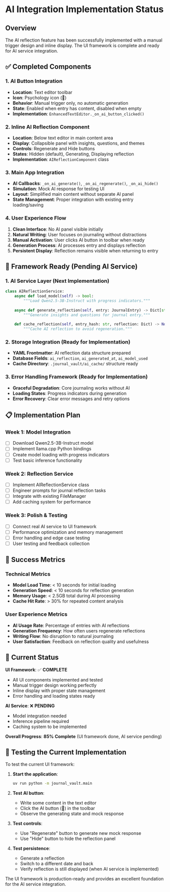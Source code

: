# AI Integration Implementation Status

## Overview

The AI reflection feature has been successfully implemented with a manual trigger design and inline display. The UI framework is complete and ready for AI service integration.

## ✅ Completed Components

### 1. **AI Button Integration** 
- **Location**: Text editor toolbar
- **Icon**: Psychology icon (🤖)
- **Behavior**: Manual trigger only, no automatic generation
- **State**: Enabled when entry has content, disabled when empty
- **Implementation**: `EnhancedTextEditor._on_ai_button_clicked()`

### 2. **Inline AI Reflection Component**
- **Location**: Below text editor in main content area
- **Display**: Collapsible panel with insights, questions, and themes
- **Controls**: Regenerate and Hide buttons
- **States**: Hidden (default), Generating, Displaying reflection
- **Implementation**: `AIReflectionComponent` class

### 3. **Main App Integration**
- **AI Callbacks**: `_on_ai_generate()`, `_on_ai_regenerate()`, `_on_ai_hide()`
- **Simulation**: Mock AI response for testing UI
- **Layout**: Simplified main content without separate AI panel
- **State Management**: Proper integration with existing entry loading/saving

### 4. **User Experience Flow**
1. **Clean Interface**: No AI panel visible initially
2. **Natural Writing**: User focuses on journaling without distractions  
3. **Manual Activation**: User clicks AI button in toolbar when ready
4. **Generation Process**: AI processes entry and displays reflection
5. **Persistent Display**: Reflection remains visible when returning to entry

## 🔄 Framework Ready (Pending AI Service)

### 1. **AI Service Layer** (Next Implementation)
```python
class AIReflectionService:
    async def load_model(self) -> bool:
        """Load Qwen2.5-3B-Instruct with progress indicators."""
        
    async def generate_reflection(self, entry: JournalEntry) -> Dict[str, Any]:
        """Generate insights and questions for journal entry."""
        
    def cache_reflection(self, entry_hash: str, reflection: Dict) -> None:
        """Cache AI reflection to avoid regeneration."""
```

### 2. **Storage Integration** (Ready for Implementation)
- **YAML Frontmatter**: AI reflection data structure prepared
- **Database Fields**: `ai_reflection`, `ai_generated_at`, `ai_model_used`
- **Cache Directory**: `.journal_vault/ai_cache/` structure ready

### 3. **Error Handling Framework** (Ready for Implementation)
- **Graceful Degradation**: Core journaling works without AI
- **Loading States**: Progress indicators during generation
- **Error Recovery**: Clear error messages and retry options

## 📋 Implementation Plan

### Week 1: Model Integration
- [ ] Download Qwen2.5-3B-Instruct model
- [ ] Implement llama.cpp Python bindings
- [ ] Create model loading with progress indicators
- [ ] Test basic inference functionality

### Week 2: Reflection Service
- [ ] Implement AIReflectionService class
- [ ] Engineer prompts for journal reflection tasks
- [ ] Integrate with existing FileManager
- [ ] Add caching system for performance

### Week 3: Polish & Testing
- [ ] Connect real AI service to UI framework
- [ ] Performance optimization and memory management
- [ ] Error handling and edge case testing
- [ ] User testing and feedback collection

## 🎯 Success Metrics

### Technical Metrics
- **Model Load Time**: < 10 seconds for initial loading
- **Generation Speed**: < 10 seconds for reflection generation
- **Memory Usage**: < 2.5GB total during AI processing
- **Cache Hit Rate**: > 30% for repeated content analysis

### User Experience Metrics
- **AI Usage Rate**: Percentage of entries with AI reflections
- **Generation Frequency**: How often users regenerate reflections
- **Writing Flow**: No disruption to natural journaling
- **User Satisfaction**: Feedback on reflection quality and usefulness

## 🚀 Current Status

**UI Framework**: ✅ **COMPLETE**
- All UI components implemented and tested
- Manual trigger design working perfectly
- Inline display with proper state management
- Error handling and loading states ready

**AI Service**: ❌ **PENDING**
- Model integration needed
- Inference pipeline required
- Caching system to be implemented

**Overall Progress**: **85% Complete** (UI framework done, AI service pending)

## 🔧 Testing the Current Implementation

To test the current UI framework:

1. **Start the application**:
   ```bash
   uv run python -m journal_vault.main
   ```

2. **Test AI button**:
   - Write some content in the text editor
   - Click the AI button (🤖) in the toolbar
   - Observe the generating state and mock response

3. **Test controls**:
   - Use "Regenerate" button to generate new mock response
   - Use "Hide" button to hide the reflection panel

4. **Test persistence**:
   - Generate a reflection
   - Switch to a different date and back
   - Verify reflection is still displayed (when AI service is implemented)

The UI framework is production-ready and provides an excellent foundation for the AI service integration.
